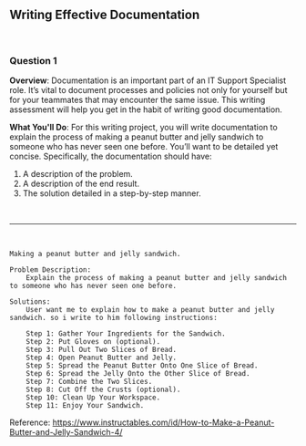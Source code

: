 ## Writing Effective Documentation

<br>

### Question 1

**Overview**: Documentation is an important part of an IT Support Specialist role. It’s vital to document processes and policies not only for yourself but for your teammates that may encounter the same issue. This writing assessment will help you get in the habit of writing good documentation.

**What You'll Do**: For this writing project, you will write documentation to explain the process of making a peanut butter and jelly sandwich to someone who has never seen one before. You’ll want to be detailed yet concise. Specifically, the documentation should have:

1) A description of the problem.
2) A description of the end result.
3) The solution detailed in a step-by-step manner.

<br><hr><br>

```
Making a peanut butter and jelly sandwich.

Problem Description: 
    Explain the process of making a peanut butter and jelly sandwich to someone who has never seen one before. 

Solutions:
    User want me to explain how to make a peanut butter and jelly sandwich. so i write to him following instructions:
    
    Step 1: Gather Your Ingredients for the Sandwich.
    Step 2: Put Gloves on (optional).
    Step 3: Pull Out Two Slices of Bread.
    Step 4: Open Peanut Butter and Jelly.
    Step 5: Spread the Peanut Butter Onto One Slice of Bread.
    Step 6: Spread the Jelly Onto the Other Slice of Bread.
    Step 7: Combine the Two Slices.
    Step 8: Cut Off the Crusts (optional). 
    Step 10: Clean Up Your Workspace. 
    Step 11: Enjoy Your Sandwich.
```

Reference: https://www.instructables.com/id/How-to-Make-a-Peanut-Butter-and-Jelly-Sandwich-4/
